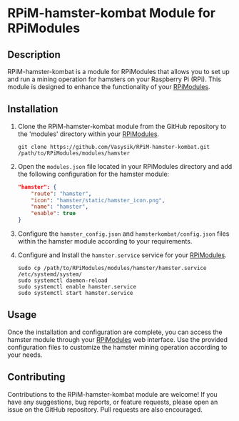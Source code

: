 # RPiM-hamster-kombat Module for RPiModules

## Description

RPiM-hamster-kombat is a module for RPiModules that allows you to set up and run a mining operation for hamsters on your Raspberry Pi (RPi). This module is designed to enhance the functionality of your [RPiModules](https://github.com/Vasysik/RPiModules).

## Installation

1. Clone the RPiM-hamster-kombat module from the GitHub repository to the 'modules' directory within your [RPiModules](https://github.com/Vasysik/RPiModules).

   ```
   git clone https://github.com/Vasysik/RPiM-hamster-kombat.git /path/to/RPiModules/modules/hamster
   ```

2. Open the `modules.json` file located in your RPiModules directory and add the following configuration for the hamster module:

   ```json
   "hamster": {
       "route": "hamster",
       "icon": "hamster/static/hamster_icon.png",
       "name": "hamster",
       "enable": true
   }
   ```

3. Configure the `hamster_config.json` and `hamsterkombat/config.json` files within the hamster module according to your requirements.

4. Configure and Install the `hamster.service` service for your [RPiModules](https://github.com/Vasysik/RPiModules).

   ```
   sudo cp /path/to/RPiModules/modules/hamster/hamster.service /etc/systemd/system/
   sudo systemctl daemon-reload
   sudo systemctl enable hamster.service
   sudo systemctl start hamster.service
   ```

## Usage

Once the installation and configuration are complete, you can access the hamster module through your [RPiModules](https://github.com/Vasysik/RPiModules) web interface. Use the provided configuration files to customize the hamster mining operation according to your needs.

## Contributing

Contributions to the RPiM-hamster-kombat module are welcome! If you have any suggestions, bug reports, or feature requests, please open an issue on the GitHub repository. Pull requests are also encouraged.
